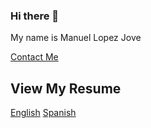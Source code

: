 ### Hi there 👋

My name is Manuel Lopez Jove

[Contact Me](mailto:liaimasoft@gmail.com)

## View My Resume
[English](https://raw.githubusercontent.com/liaima/liaima/main/CV_EN.pdf)
[Spanish](https://raw.githubusercontent.com/liaima/liaima/main/CV_ES.pdf)
